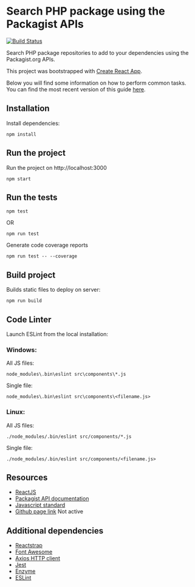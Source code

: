 # Search PHP package using the Packagist APIs

[![Build Status](https://travis-ci.org/andreafiori/packagist-reactjs.svg?branch=master)](https://travis-ci.org/andreafiori/packagist-reactjs)

Search PHP package repositories to add to your dependencies using the Packagist.org APIs.

This project was bootstrapped with [Create React App](https://github.com/facebookincubator/create-react-app).

Below you will find some information on how to perform common tasks.<br>
You can find the most recent version of this guide [here](https://github.com/facebookincubator/create-react-app/blob/master/packages/react-scripts/template/README.md).

## Installation

Install dependencies:

	npm install

## Run the project

Run the project on http://localhost:3000

	npm start

## Run the tests

	npm test

OR

    npm run test

Generate code coverage reports

    npm run test -- --coverage

## Build project

Builds static files to deploy on server:

	npm run build

## Code Linter

Launch ESLint from the local installation:

### Windows:

All JS files:

	node_modules\.bin\eslint src\components\*.js

Single file:

	node_modules\.bin\eslint src\components\<filename.js>

### Linux:

All JS files:

	./node_modules/.bin/eslint src/components/*.js

Single file:

	./node_modules/.bin/eslint src/components/<filename.js>

## Resources

- [ReactJS](https://reactjs.org/)
- [Packagist API documentation](https://packagist.org/apidoc)
- [Javascript standard](https://standardjs.com/)
- [Github page link](https://andreafiori.github.io/packagist-reactjs/) Not active

## Additional dependencies

- [Reactstrap](https://reactstrap.github.io/)
- [Font Awesome](https://fontawesome.com/)
- [Axios HTTP client](https://github.com/axios/axios)
- [Jest](https://jestjs.io/)
- [Enzyme](https://github.com/airbnb/enzyme)
- [ESLint](https://eslint.org/)
